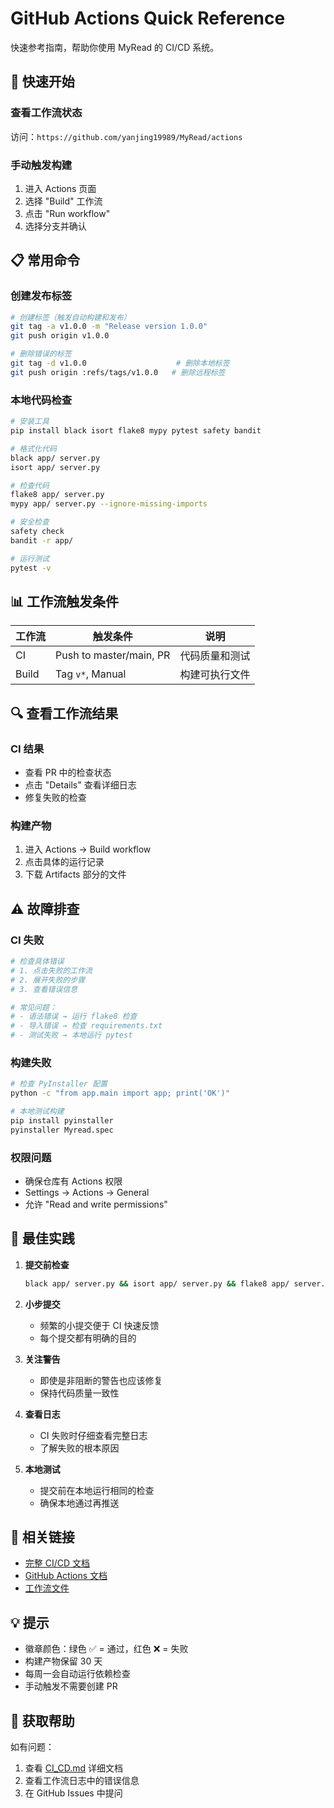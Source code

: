 # GitHub Actions Quick Reference

快速参考指南，帮助你使用 MyRead 的 CI/CD 系统。

## 🚀 快速开始

### 查看工作流状态

访问：`https://github.com/yanjing19989/MyRead/actions`

### 手动触发构建

1. 进入 Actions 页面
2. 选择 "Build" 工作流
3. 点击 "Run workflow"
4. 选择分支并确认

## 📋 常用命令

### 创建发布标签

```bash
# 创建标签（触发自动构建和发布）
git tag -a v1.0.0 -m "Release version 1.0.0"
git push origin v1.0.0

# 删除错误的标签
git tag -d v1.0.0                    # 删除本地标签
git push origin :refs/tags/v1.0.0   # 删除远程标签
```

### 本地代码检查

```bash
# 安装工具
pip install black isort flake8 mypy pytest safety bandit

# 格式化代码
black app/ server.py
isort app/ server.py

# 检查代码
flake8 app/ server.py
mypy app/ server.py --ignore-missing-imports

# 安全检查
safety check
bandit -r app/

# 运行测试
pytest -v
```

## 📊 工作流触发条件

| 工作流 | 触发条件 | 说明 |
|--------|----------|------|
| CI | Push to master/main, PR | 代码质量和测试 |
| Build | Tag `v*`, Manual | 构建可执行文件 |

## 🔍 查看工作流结果

### CI 结果
- 查看 PR 中的检查状态
- 点击 "Details" 查看详细日志
- 修复失败的检查

### 构建产物
1. 进入 Actions → Build workflow
2. 点击具体的运行记录
3. 下载 Artifacts 部分的文件

## ⚠️ 故障排查

### CI 失败
```bash
# 检查具体错误
# 1. 点击失败的工作流
# 2. 展开失败的步骤
# 3. 查看错误信息

# 常见问题：
# - 语法错误 → 运行 flake8 检查
# - 导入错误 → 检查 requirements.txt
# - 测试失败 → 本地运行 pytest
```

### 构建失败
```bash
# 检查 PyInstaller 配置
python -c "from app.main import app; print('OK')"

# 本地测试构建
pip install pyinstaller
pyinstaller Myread.spec
```

### 权限问题
- 确保仓库有 Actions 权限
- Settings → Actions → General
- 允许 "Read and write permissions"

## 📝 最佳实践

1. **提交前检查**
   ```bash
   black app/ server.py && isort app/ server.py && flake8 app/ server.py
   ```

2. **小步提交**
   - 频繁的小提交便于 CI 快速反馈
   - 每个提交都有明确的目的

3. **关注警告**
   - 即使是非阻断的警告也应该修复
   - 保持代码质量一致性

4. **查看日志**
   - CI 失败时仔细查看完整日志
   - 了解失败的根本原因

5. **本地测试**
   - 提交前在本地运行相同的检查
   - 确保本地通过再推送

## 🔗 相关链接

- [完整 CI/CD 文档](CI_CD.md)
- [GitHub Actions 文档](https://docs.github.com/en/actions)
- [工作流文件](.github/workflows/)

## 💡 提示

- 徽章颜色：绿色 ✅ = 通过，红色 ❌ = 失败
- 构建产物保留 30 天
- 每周一会自动运行依赖检查
- 手动触发不需要创建 PR

## 📮 获取帮助

如有问题：
1. 查看 [CI_CD.md](CI_CD.md) 详细文档
2. 查看工作流日志中的错误信息
3. 在 GitHub Issues 中提问
